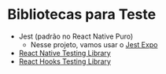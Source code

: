 # Bibliotecas para Teste

- Jest (padrão no React Native Puro)
    - Nesse projeto, vamos usar o [Jest Expo](https://docs.expo.dev/develop/unit-testing/)
- [React Native Testing Library](https://callstack.github.io/react-native-testing-library/)
- [React Hooks Testing Library](https://react-hooks-testing-library.com/)